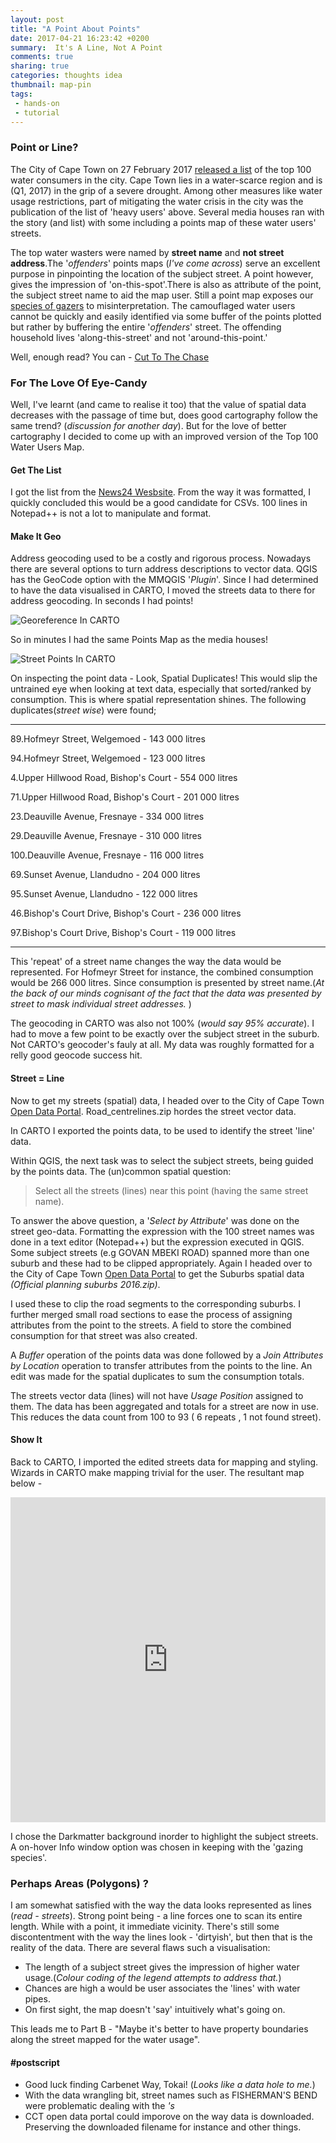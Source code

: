 ```yaml
---
layout: post
title: "A Point About Points"
date: 2017-04-21 16:23:42 +0200
summary:  It's A Line, Not A Point
comments: true
sharing: true
categories: thoughts idea
thumbnail: map-pin
tags:
 - hands-on
 - tutorial
---
```


### Point or Line?

The City of Cape Town on 27 February 2017 [released a list](http://www.news24.com/SouthAfrica/News/cape-towns-top-100-water-consumers-revealed-20170227) of the top 100 water consumers in the city. Cape Town lies in a water-scarce region and is (Q1, 2017) in the grip of a severe drought. Among other measures like water usage restrictions, part of mitigating the water crisis in the city was the publication of the list of 'heavy users' above. Several media houses ran with the story (and list) with some including a points map of these water users' streets.

The top water wasters were named by **street name** and **not street address**.The '*offenders*' points maps (*I've come across*) serve an excellent purpose in pinpointing the location of the subject street.  A point however, gives the impression of 'on-this-spot'.There is also as attribute of the point, the subject street name to aid the map user. Still a point map exposes our [species of gazers](http://mapbrief.com/2017/04/06/few-interact-with-our-interactive-maps-what-can-we-do-about-it/) to misinterpretation. The camouflaged water users cannot be quickly and easily identified via some buffer of the points plotted but rather by buffering the entire '*offenders*' street. The offending household lives 'along-this-street' and not 'around-this-point.'

Well, enough read? You can - [Cut To The Chase](https://ziosframe.carto.com/viz/5780ad82-2693-11e7-af3c-0e3ebc282e83/public_map)

### For The Love Of Eye-Candy

Well, I've learnt (and came to realise it too) that the value of spatial data decreases with the passage of time but, does good cartography follow the same trend? (*discussion for another day*). But for the love of better cartography I decided to come up with an improved version of the Top 100 Water Users Map.

#### Get The List

I got the list from the [News24 Wesbsite](http://www.news24.com/SouthAfrica/News/cape-towns-top-100-water-consumers-revealed-20170227). From the way it was formatted, I quickly concluded this would be a good candidate for CSVs. 100 lines in Notepad++ is not a lot to manipulate and format.

#### Make It Geo

Address geocoding used to be a costly and rigorous process. Nowadays there are several options to turn address descriptions to vector data. QGIS has the GeoCode option with the MMQGIS '*Plugin*'. Since I had determined to have the data visualised in CARTO, I moved the streets data to there for address geocoding. In seconds I had points!

<img align="center" src="/images/georeference_in_carto.PNG" alt="Georeference In CARTO">

So in minutes I had the same Points Map as the media houses!

<img align="center" src="/images/street_points_in_carto.PNG" alt="Street Points In CARTO">

On inspecting the point data - Look, Spatial Duplicates! This would slip the untrained eye when looking at text data, especially that sorted/ranked by consumption. This is where spatial representation shines. The following duplicates(*street wise*) were found;

-----

89.Hofmeyr Street‚ Welgemoed - 143 000 litres

94.Hofmeyr Street‚ Welgemoed - 123 000 litres

4.Upper Hillwood Road‚ Bishop's Court - 554 000 litres 

71.Upper Hillwood Road‚ Bishop's Court - 201 000 litres

23.Deauville Avenue‚ Fresnaye - 334 000 litres

29.Deauville Avenue‚ Fresnaye - 310 000 litres 

100.Deauville Avenue‚ Fresnaye - 116 000 litres

69.Sunset Avenue‚ Llandudno - 204 000 litres

95.Sunset Avenue‚ Llandudno - 122 000 litres

46.Bishop's Court Drive‚ Bishop's Court - 236 000 litres 

97.Bishop's Court Drive‚ Bishop's Court - 119 000 litres

---
This 'repeat' of a street name changes the way the data would be represented. For Hofmeyr Street for instance, the combined consumption would be 266 000 litres. Since consumption is presented by street name.(*At the back of our minds cognisant of the fact that the data was presented by street to mask individual street addresses.* )

The geocoding in CARTO was also not 100% (*would say 95% accurate*). I had to move a few point to be exactly over the subject street in the suburb. Not CARTO's geocoder's fauly at all. My data was roughly formatted for a relly good geocode success hit.

#### Street = Line

Now to get my streets (spatial) data, I headed over to the City of Cape Town [Open Data Portal](https://web1.capetown.gov.za/web1/OpenDataPortal/). Road_centrelines.zip hordes the street vector data.

In CARTO I exported the points data, to be used to identify the street 'line' data.

Within QGIS, the next task was to select the subject streets, being guided by the points data. The (un)common spatial question:

>Select all the streets (lines) near this point (having the same street name).

To answer the above question, a '*Select by Attribute*' was done on the street geo-data. Formatting the expression with the 100 street names was done in a text editor (Notepad++) but the expression executed in QGIS. Some subject streets (e.g GOVAN MBEKI ROAD) spanned more than one suburb and these had to be clipped appropriately. Again I headed over to the City of Cape Town [Open Data Portal](https://web1.capetown.gov.za/web1/OpenDataPortal/) to get the Suburbs spatial data *(Official planning suburbs 2016.zip)*.

I used these to clip the road segments to the corresponding suburbs. I further merged small road sections to ease the process of assigning attributes from the point to the streets. A field to store the combined consumption for that street was also created.

A *Buffer* operation of the points data was done followed by a *Join Attributes by Location* operation to transfer attributes from the points to the line. An edit was made for the spatial duplicates to sum the consumption totals.

The streets vector data (lines) will not have *Usage Position* assigned to them. The data has been aggregated and totals for a street are now in use. This reduces the data count from 100 to 93 ( 6 repeats , 1 not found street).

#### Show It

Back to CARTO, I imported the edited streets data for mapping and styling. Wizards in CARTO make mapping trivial for the user. The resultant map below - 


<iframe width="100%" height="520" frameborder="0" src="https://ziosframe.carto.com/viz/5780ad82-2693-11e7-af3c-0e3ebc282e83/embed_map" allowfullscreen webkitallowfullscreen mozallowfullscreen oallowfullscreen msallowfullscreen></iframe>

I chose the Darkmatter background inorder to highlight the subject streets. A on-hover Info window option was chosen in keeping with the 'gazing species'.

### Perhaps Areas (Polygons) ?

I am somewhat satisfied with the way the data looks represented as lines (*read - streets*). Strong point being - a line forces one to scan its entire length. While with a point, it immediate vicinity. There's still some discontentment with the way the lines look - 'dirtyish', but then that is the reality of the data. There are several flaws such a visualisation:

* The length of a subject street gives the impression of higher water usage.(*Colour coding of the legend attempts to address that.*)
* Chances are high a would be user associates the 'lines' with water pipes.
* On first sight, the map doesn't 'say' intuitively what's going on.

This leads me to Part B - "Maybe it's better to have property boundaries along the street mapped for the water usage".
#### #postscript
* Good luck finding Carbenet Way‚ Tokai! (*Looks like a data hole to me.*)
* With the data wrangling bit, street names such as FISHERMAN'S BEND were problematic dealing with the *\'s*
* CCT open data portal could imporove on the way data is downloaded. Preserving the downloaded filename for instance and other things.
